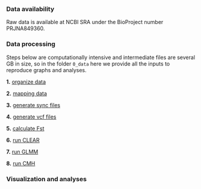 ### Data availability

Raw data is available at NCBI SRA under the BioProject number PRJNA849360.

### Data processing

Steps below are computationally intensive and intermediate files are several GB in size, so in the folder `0_data` here we provide all the inputs to reproduce graphs and analyses.

**1.** [organize data](/4_poolseq/1_organize)

**2.** [mapping data](/4_poolseq/2_mapping)

**3.** [generate sync files](/4_poolseq/3_sync)

**4.** [generate vcf files](/4_poolseq/4_vcf)

**5.** [calculate Fst](/4_poolseq/5_fst)

**6.** [run CLEAR](/4_poolseq/6_clear)

**7.** [run GLMM](/4_poolseq/7_glmm)

**8.** [run CMH](/4_poolseq/8_cmh)

### Visualization and analyses
